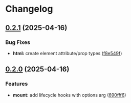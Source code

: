 # Changelog

## [0.2.1](https://github.com/omilli/hellajs/compare/0.2.0...v0.2.1) (2025-04-16)


### Bug Fixes

* **html:** create element attribute/prop types ([f8e549f](https://github.com/omilli/hellajs/commit/f8e549f40a1fe5ed797fec8272f36b714e8cab17))

## [0.2.0](https://github.com/omilli/hellajs/compare/v0.1.3...v0.2.0) (2025-04-16)


### Features

* **mount:** add lifecycle hooks with options arg ([690fff6](https://github.com/omilli/hellajs/commit/690fff600141bf8f47a20a891ea8cc2a50670be0))
